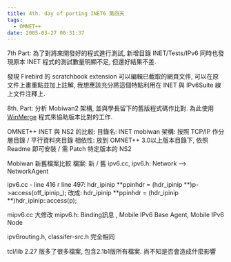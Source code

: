 ```yaml
---
title: 4th. day of porting INET6 第四天
tags:
  - OMNET++
date: 2005-03-27 00:31:37
---
```


7th Part:
為了對將來開發好的程式進行測試, 新增目錄
INET/Tests/IPv6
同時也發現原本 INET 程式的測試數量明顯不足, 但還好結果不差.

發現 Firebird 的 scratchbook extension 可以編輯已截取的網頁文件, 可以在原文件上畫重點並加上註解,
我想應該充分將這個特點利用在 INET 與 IPv6Suite 線上文件注釋上.

8th. Part:
分析 Mobiwan2 架構, 並與學長留下的舊版程式碼作比對.
為此使用 [WinMerge](http://sourceforge.net/projects/winmerge/) 程式來協助版本比對的工作.

OMNET++ INET 與 NS2 的比較:
目錄名: INET mobiwan
架構: 按照 TCP/IP 作分層目錄 / 平行資料夾目錄
相依性: 放到 OMNET++ 3.0以上版本目錄下, 依照 Readme 即可安裝 / 需 Patch 特定版本的 NS2

Mobiwan 新舊檔案比較
檔案: 新 / 舊
ipv6.cc, ipv6.h:
Network --> NetworkAgent

ipv6.cc - line 416
r line 497:
hdr_ipinip **ppinhdr = (hdr_ipinip **)p->access(off_ipinip_); 改成:
hdr_ipinip **ppinhdr = (hdr_ipinip **)hdr_ipinip::access(p);

mipv6.cc  大修改
mipv6.h: Binding訊息 , Mobile IPv6 Base Agent, Mobile IPv6 Node

ipv6routing.h, classifer-src.h 完全相同

tcl/lib 2.27 版多了很多檔案, 包含2.1b1版所有檔案. 尚不知是否會造成什麼影響